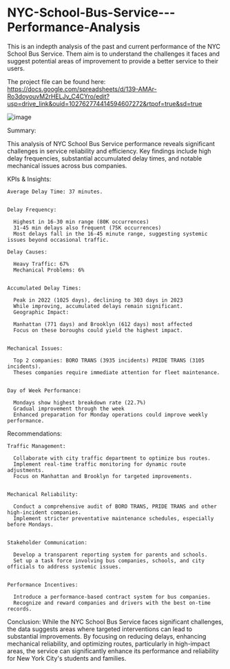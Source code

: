 # NYC-School-Bus-Service---Performance-Analysis
This is an indepth analysis of the past and current performance of the NYC School Bus Service. Them aim is to understand the challenges it faces and  suggest potential areas of improvement to provide a better service to their users.

The project file can be found here: https://docs.google.com/spreadsheets/d/139-AMAr-Ro3doyouvM2rHELJv_C4CYro/edit?usp=drive_link&ouid=102762774414594607272&rtpof=true&sd=true

![image](https://github.com/csiAI/NYC-School-Bus-Service---Performance-Analysis/assets/113176347/5ba0eddb-59f4-4b57-9013-d8c2ad68afab)

Summary:

This analysis of NYC School Bus Service performance reveals significant challenges in service reliability and efficiency. Key findings include high delay frequencies, substantial accumulated delay times, and notable mechanical issues across bus companies. 

KPIs & Insights:

    Average Delay Time: 37 minutes.
    
    
    Delay Frequency:

      Highest in 16-30 min range (80K occurrences)
      31-45 min delays also frequent (75K occurrences)
      Most delays fall in the 16-45 minute range, suggesting systemic issues beyond occasional traffic.

    Delay Causes:

      Heavy Traffic: 67%
      Mechanical Problems: 6%


    Accumulated Delay Times:
    
      Peak in 2022 (1025 days), declining to 303 days in 2023
      While improving, accumulated delays remain significant.
      Geographic Impact:

      Manhattan (771 days) and Brooklyn (612 days) most affected
      Focus on these boroughs could yield the highest impact.


    Mechanical Issues:

      Top 2 companies: BORO TRANS (3935 incidents) PRIDE TRANS (3105 incidents).
      Theses companies require immediate attention for fleet maintenance.


    Day of Week Performance:

      Mondays show highest breakdown rate (22.7%)
      Gradual improvement through the week
      Enhanced preparation for Monday operations could improve weekly performance.



Recommendations:

    Traffic Management:

      Collaborate with city traffic department to optimize bus routes.
      Implement real-time traffic monitoring for dynamic route adjustments.
      Focus on Manhattan and Brooklyn for targeted improvements.


    Mechanical Reliability:

      Conduct a comprehensive audit of BORO TRANS, PRIDE TRANS and other high-incident companies.
      Implement stricter preventative maintenance schedules, especially before Mondays.


    Stakeholder Communication:

      Develop a transparent reporting system for parents and schools.
      Set up a task force involving bus companies, schools, and city officials to address systemic issues.


    Performance Incentives:

      Introduce a performance-based contract system for bus companies.
      Recognize and reward companies and drivers with the best on-time records.



Conclusion:
While the NYC School Bus Service faces significant challenges, the data suggests areas where targeted interventions can lead to substantial improvements. By focusing on reducing delays, enhancing mechanical reliability, and optimizing routes, particularly in high-impact areas, the service can significantly enhance its performance and reliability for New York City's students and families.
